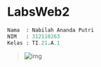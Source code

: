 # LabsWeb2
```py
Nama  : Nabilah Ananda Putri
NIM   : 312110263
Kelas : TI.21.A.1
```
> ![img](Screenshot(1).png)
